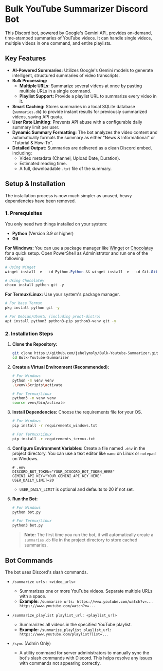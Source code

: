 # Bulk YouTube Summarizer Discord Bot

This Discord bot, powered by Google's Gemini API, provides on-demand, time-stamped summaries of YouTube videos. It can handle single videos, multiple videos in one command, and entire playlists.

## Key Features

- **AI-Powered Summaries:** Utilizes Google's Gemini models to generate intelligent, structured summaries of video transcripts.
- **Bulk Processing:**
    - **Multiple URLs:** Summarize several videos at once by pasting multiple URLs in a single command.
    - **Playlist Support:** Provide a playlist URL to summarize every video in it.
- **Smart Caching:** Stores summaries in a local SQLite database (`summaries.db`) to provide instant results for previously summarized videos, saving API quota.
- **User Rate Limiting:** Prevents API abuse with a configurable daily summary limit per user.
- **Dynamic Summary Formatting:** The bot analyzes the video content and automatically formats the summary as either "News & Informational" or "Tutorial & How-To".
- **Detailed Output:** Summaries are delivered as a clean Discord embed, including:
    - Video metadata (Channel, Upload Date, Duration).
    - Estimated reading time.
    - A full, downloadable `.txt` file of the summary.

## Setup & Installation

The installation process is now much simpler as unused, heavy dependencies have been removed.

### 1. Prerequisites

You only need two things installed on your system:
- **Python** (Version 3.9 or higher)
- **Git**

**For Windows:**
You can use a package manager like [Winget](https://learn.microsoft.com/en-us/windows/package-manager/winget/) or [Chocolatey](https://chocolatey.org/) for a quick setup. Open PowerShell as Administrator and run one of the following:
```powershell
# Using Winget
winget install -e --id Python.Python && winget install -e --id Git.Git

# Using Chocolatey
choco install python git -y
```

**For Termux/Linux:**
Use your system's package manager.
```bash
# For base Termux
pkg install python git -y

# For Debian/Ubuntu (including proot-distro)
apt install python3 python3-pip python3-venv git -y
```

### 2. Installation Steps

1.  **Clone the Repository:**
    ```bash
    git clone https://github.com/jeholymoly/Bulk-Youtube-Summarizer.git
    cd Bulk-Youtube-Summarizer
    ```

2.  **Create a Virtual Environment (Recommended):**
    ```bash
    # For Windows
    python -m venv venv
    .\venv\Scripts\activate

    # For Termux/Linux
    python3 -m venv venv
    source venv/bin/activate
    ```

3.  **Install Dependencies:**
    Choose the requirements file for your OS.
    ```bash
    # For Windows
    pip install -r requirements_windows.txt

    # For Termux/Linux
    pip install -r requirements_termux.txt
    ```

4.  **Configure Environment Variables:**
    Create a file named `.env` in the project directory. You can use a text editor like `nano` on Linux or `notepad` on Windows.
    ```env
    # .env
    DISCORD_BOT_TOKEN="YOUR_DISCORD_BOT_TOKEN_HERE"
    GEMINI_API_KEY="YOUR_GEMINI_API_KEY_HERE"
    USER_DAILY_LIMIT=20
    ```
    - `USER_DAILY_LIMIT` is optional and defaults to 20 if not set.

5.  **Run the Bot:**
    ```bash
    # For Windows
    python bot.py

    # For Termux/Linux
    python3 bot.py
    ```
    > **Note:** The first time you run the bot, it will automatically create a `summaries.db` file in the project directory to store cached summaries.

## Bot Commands

The bot uses Discord's slash commands.

- `/summarize urls: <video_urls>`
  - Summarizes one or more YouTube videos. Separate multiple URLs with a space.
  - **Example:** `/summarize urls: https://www.youtube.com/watch?v=... https://www.youtube.com/watch?v=...`

- `/summarize_playlist playlist_url: <playlist_url>`
  - Summarizes all videos in the specified YouTube playlist.
  - **Example:** `/summarize_playlist playlist_url: https://www.youtube.com/playlist?list=...`

- `/sync` (Admin Only)
  - A utility command for server administrators to manually sync the bot's slash commands with Discord. This helps resolve any issues with commands not appearing correctly.
